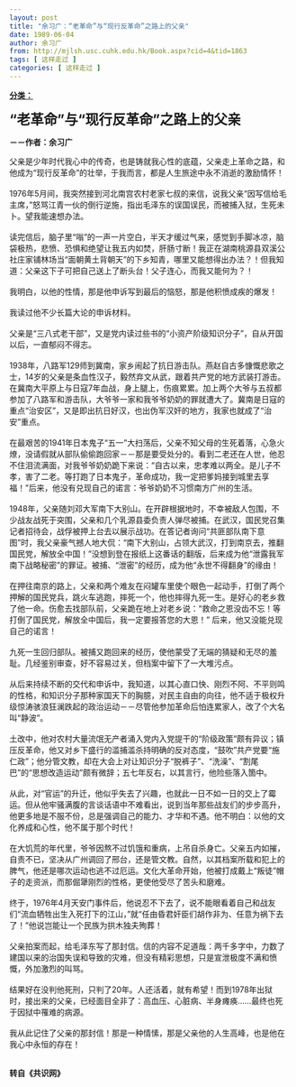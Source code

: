 ```yaml
---
layout: post
title: "余习广：“老革命”与“现行反革命”之路上的父亲"
date: 1989-06-04
author: 余习广
from: http://mjlsh.usc.cuhk.edu.hk/Book.aspx?cid=4&tid=1863
tags: [ 这样走过 ]
categories: [ 这样走过 ]
---
```


<div style="margin: 15px 10px 10px 0px;">
 <div>
  <span id="ctl00_ContentPlaceHolder1_chapter1_SubjectLabel" style="font-weight:bold;text-decoration:underline;">
   分类：
  </span>
 </div>
 <p>
  <strong>
   <font size="5">
    “老革命”与“现行反革命”之路上的父亲
   </font>
  </strong>
 </p>
 <p>
  <strong>
   －－作者：余习广
  </strong>
 </p>
 <p>
  父亲是少年时代我心中的传奇，也是铸就我心性的底蕴，父亲走上革命之路，和他成为“现行反革命”的壮举，于我而言，都是人生旅途中永不消逝的激励情怀！
  <br/>
  <br/>
  1976年5月间，我突然接到河北南宫农村老家七叔的来信，说我父亲“因写信给毛主席，”怒骂江青一伙的倒行逆施，指出毛泽东的误国误民，而被捕入狱，生死未卜。望我能速想办法。
  <br/>
  <br/>
  读完信后，脑子里“嗡”的一声一片空白，半天才缓过气来，感觉到手脚冰凉，脑袋极热，悲愤、恐惧和绝望让我五内如焚，肝肠寸断！我正在湖南桃源县双溪公社庄家铺林场当“面朝黄土背朝天”的下乡知青，哪里又能想得出办法？！但我知道：父亲这下子可把自己送上了断头台！父子连心，而我又能何为？！
  <br/>
  <br/>
  我明白，以他的性情，那是他申诉写到最后的恼怒，那是他积愤成疾的爆发！
  <br/>
  <br/>
  我读过他不少长篇大论的申诉材料。
  <br/>
  <br/>
  父亲是“三八式老干部”，又是党内读过些书的“小资产阶级知识分子”，自从开国以后，一直郁闷不得志。
  <br/>
  <br/>
  1938年，八路军129师到冀南，家乡闹起了抗日游击队。燕赵自古多慷慨悲歌之士，14岁的父亲是条血性汉子，毅然弃文从武，跟着共产党的地方武装打游击。在冀南大平原上与日寇7年血战，身上腿上，伤痕累累。加上两个大爷与五叔都参加了八路军和游击队，大爷爷一家和我爷爷奶奶的罪就遭大了。冀南是日寇的重点“治安区”，又是即出抗日好汉，也出伪军汉奸的地方，我家也就成了“治安”重点。
  <br/>
  <br/>
  在最艰苦的1941年日本鬼子“五一”大扫荡后，父亲不知父母的生死着落，心急火燎，没请假就从部队偷偷跑回家－－那是要受处分的。看到二老还在人世，他忍不住泪流满面，对我爷爷奶奶跪下来说：“自古以来，忠孝难以两全。是儿子不孝，害了二老。等打跑了日本鬼子，革命成功，我一定把爹妈接到城里去享福！”后来，他没有兑现自己的诺言：爷爷奶奶不习惯南方广州的生活。
  <br/>
  <br/>
  1948年，父亲随刘邓大军南下大别山。在开辟根据地时，不幸被敌人包围，不少战友战死于突围，父亲和几个乳源县委负责人弹尽被捕。在武汉，国民党召集记者招待会，战俘被押上台去以展示战功。在答记者询问“共匪部队南下意图”时，我父亲豪气撼人地大侃：“南下大别山，占领大武汉，打到南京去，推翻国民党，解放全中国！”没想到登在报纸上这番话的翻版，后来成为他“泄露我军南下战略秘密”的罪证。被捕、“泄密”的经历，成为他“永世不得翻身”的缘由！
  <br/>
  <br/>
  在押往南京的路上，父亲和两个难友在闷罐车里使个眼色一起动手，打倒了两个押解的国民党兵，跳火车逃跑，摔死一个，他也摔得九死一生。是好心的老乡救了他一命。伤愈去找部队前，父亲跪在地上对老乡说：“救命之恩没齿不忘！等打倒了国民党，解放全中国后，我一定要报答您的大恩！” 后来，他又没能兑现自己的诺言！
  <br/>
  <br/>
  九死一生回归部队。被捕又跑回来的经历，使他蒙受了无端的猜疑和无尽的羞耻。几经鉴别审查，好不容易过关，但档案中留下了一大堆污点。
  <br/>
  <br/>
  从后来持续不断的交代和申诉中，我知道，以其心直口快、刚烈不阿、不平则鸣的性格，和知识分子那种家国天下的胸臆，对民主自由的向往，他不适于极权升级惊涛骇浪狂澜跌起的政治运动－－尽管他参加革命后怕连累家人，改了个大名叫“静波”。
  <br/>
  <br/>
  土改中，他对农村大量流氓无产者涌入党内入党提干的“阶级政策”颇有异议；镇压反革命，他又对乡下盛行的滥捕滥杀持明确的反对态度，“鼓吹”共产党要“施仁政”；他分管文教，却在大会上对让知识分子“脱裤子”、“洗澡”、“割尾巴”的“思想改造运动”颇有微辞；五七年反右，以其言行，他险些落入箇中。
  <br/>
  <br/>
  从此，对“官运”的升迁，他似乎失去了兴趣，也就此一日不如一日的交上了霉运。但从他牢骚满腹的言谈话语中不难看出，说到当年那些战友们的步步高升，他更多地是不服不份，总是强调自己的能力、才华和不遇。他不明白：以他的文化养成和心性，他不属于那个时代！
  <br/>
  <br/>
  在大饥荒的年代里，爷爷因熬不过饥饿和重病，上吊自杀身亡。父亲五内如摧，自责不已，坚决从广州调回了邢台，还是管文教。自然，以其档案所载和犯上的脾气，他还是哪次运动也逃不过厄运。文化大革命开始，他被打成戴上“叛徒”帽子的走资派，而那倔犟刚烈的性格，更使他受尽了苦头和磨难。
  <br/>
  <br/>
  终于，1976年4月天安门事件后，他说忍不下去了，说不能眼看着自己和战友们“流血牺牲出生入死打下的江山，”就“任由昏君奸臣们胡作非为、任意为祸下去了！”他说岂能让一个民族为拱木独夫殉葬！
  <br/>
  <br/>
  父亲拍案而起，给毛泽东写了那封信。信的内容不足道哉：两千多字中，力数了建国以来的治国失误和导致的灾难，但没有精彩思想，只是宣泄极度不满和愤慨，外加激烈的叫骂。
  <br/>
  <br/>
  结果好在没判他死刑，只判了20年。人还活着，就有希望！而到1978年出狱时，接出来的父亲，已经面目全非了：高血压、心脏病、半身瘫痪……最终也死于因狱中罹难的病源。
  <br/>
  <br/>
  我从此记住了父亲的那封信！那是一种情愫，那是父亲他的人生高峰，也是他在我心中永恒的存在！
 </p>
 <p>
  <br/>
  <strong>
   转自《共识网》
  </strong>
 </p>
</div>

